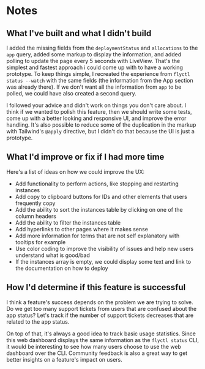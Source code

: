# Notes

## What I've built and what I didn't build

I added the missing fields from the `deploymentStatus` and `allocations` to the
`app` query, added some markup to display the information, and added polling to
update the page every 5 seconds with LiveView. That's the simplest and fastest
approach i could come up with to have a working prototype. To keep things
simple, I recreated the experience from `flyctl status --watch` with the same
fields (the information from the App section was already there). If we don't
want all the information from `app` to be polled, we could have also created a
second query.

I followed your advice and didn't work on things you don't care about. I think
if we wanted to polish this feature, then we should write some tests, come up
with a better looking and responsive UI, and improve the error handling. It's
also possible to reduce some of the duplication in the markup with Tailwind's
`@apply` directive, but I didn't do that because the UI is just a prototype.

## What I'd improve or fix if I had more time

Here's a list of ideas on how we could improve the UX:

- Add functionality to perform actions, like stopping and restarting instances
- Add copy to clipboard buttons for IDs and other elements that users frequently
  copy
- Add the ability to sort the instances table by clicking on one of the column
  headers
- Add the ability to filter the instances table
- Add hyperlinks to other pages where it makes sense
- Add more information for terms that are not self explanatory with tooltips for
  example
- Use color coding to improve the visibility of issues and help new users
  understand what is good/bad
- If the instances array is empty, we could display some text and link to the
  documentation on how to deploy

## How I'd determine if this feature is successful

I think a feature's success depends on the problem we are trying to solve. Do we
get too many support tickets from users that are confused about the app status?
Let's track if the number of support tickets decreases that are related to the
app status.

On top of that, it's always a good idea to track basic usage statistics. Since
this web dashboard displays the same information as the `flyctl status` CLI, it
would be interesting to see how many users choose to use the web dashboard over
the CLI. Community feedback is also a great way to get better insights on a
feature's impact on users.
